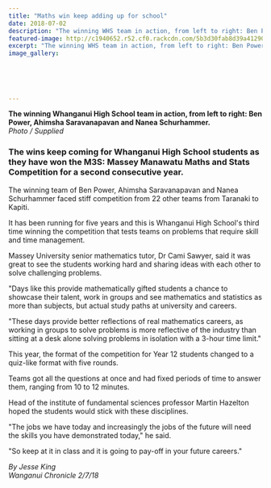 ```yaml
---
title: "Maths win keep adding up for school"
date: 2018-07-02
description: "The winning WHS team in action, from left to right: Ben Power, Ahimsha Saravanapavan & Nanea Schurhammer..."
featured-image: http://c1940652.r52.cf0.rackcdn.com/5b3d30fab8d39a41290000ed/Maths-ben-ahimsha--nanea-chron-2-july.jpg
excerpt: "The winning WHS team in action, from left to right: Ben Power, Ahimsha Saravanapavan & Nanea Schurhammer."
image_gallery:
    
    
    
    
    
---
```


<p><span><strong>The winning Whanganui High School team in action, from left to right: Ben Power, Ahimsha Saravanapavan and Nanea Schurhammer.</strong> <br /><em>Photo / Supplied</em></span></p>
<h3 class="element element-paragraph">The wins keep coming for Whanganui High School students as they have won the M3S: Massey Manawatu Maths and Stats Competition for a second consecutive year.</h3>
<p class="element element-paragraph">The winning team of Ben Power, Ahimsha Saravanapavan and Nanea Schurhammer faced stiff competition from 22 other teams from Taranaki to Kapiti.</p>
<p class="element element-paragraph">It has been running for five years and this is Whanganui High School's third time winning the competition that tests teams on problems that require skill and time management.</p>
<p class="element element-paragraph">Massey University senior mathematics tutor, Dr Cami Sawyer, said it was great to see the students working hard and sharing ideas with each other to solve challenging problems.</p>
<p class="element element-paragraph">"Days like this provide mathematically gifted students a chance to showcase their talent, work in groups and see mathematics and statistics as more than subjects, but actual study paths at university and careers.</p>
<p class="element element-paragraph">"These days provide better reflections of real mathematics careers, as working in groups to solve problems is more reflective of the industry than sitting at a desk alone solving problems in isolation with a 3-hour time limit."</p>
<p class="element element-paragraph">This year, the format of the competition for Year 12 students changed to a quiz-like format with five rounds.</p>
<p class="element element-paragraph">Teams got all the questions at once and had fixed periods of time to answer them, ranging from 10 to 12 minutes.</p>
<p class="element element-paragraph">Head of the institute of fundamental sciences professor Martin Hazelton hoped the students would stick with these disciplines.</p>
<p class="element element-paragraph">"The jobs we have today and increasingly the jobs of the future will need the skills you have demonstrated today," he said.</p>
<p class="element element-paragraph">"So keep at it in class and it is going to pay-off in your future careers."</p>
<p class="element element-paragraph"><em>By Jesse King</em><br /><em>Wanganui Chronicle 2/7/18</em></p>

